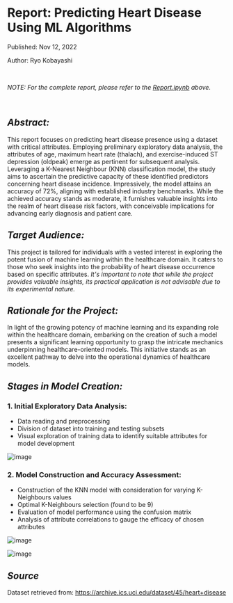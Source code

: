 # Report: Predicting Heart Disease Using ML Algorithms

Published: Nov 12, 2022

Author: Ryo Kobayashi

<br/>

*NOTE: For the complete report, please refer to the [Report.ipynb](https://github.com/Ryo-Kobayashi-95/Predictive-Heart-Disease-Model/blob/main/Report.ipynb) above.*

<br/>

## *Abstract:*
This report focuses on predicting heart disease presence using a dataset with critical attributes. Employing preliminary exploratory data analysis, the attributes of age, maximum heart rate (thalach), and exercise-induced ST depression (oldpeak) emerge as pertinent for subsequent analysis. Leveraging a K-Nearest Neighbour (KNN) classification model, the study aims to ascertain the predictive capacity of these identified predictors concerning heart disease incidence. Impressively, the model attains an accuracy of 72%, aligning with established industry benchmarks. While the achieved accuracy stands as moderate, it furnishes valuable insights into the realm of heart disease risk factors, with conceivable implications for advancing early diagnosis and patient care. 

## *Target Audience:*
This project is tailored for individuals with a vested interest in exploring the potent fusion of machine learning within the healthcare domain. It caters to those who seek insights into the probability of heart disease occurrence based on specific attributes. *It's important to note that while the project provides valuable insights, its practical application is not advisable due to its experimental nature.*

## *Rationale for the Project:*
In light of the growing potency of machine learning and its expanding role within the healthcare domain, embarking on the creation of such a model presents a significant learning opportunity to grasp the intricate mechanics underpinning healthcare-oriented models. This initiative stands as an excellent pathway to delve into the operational dynamics of healthcare models.


## *Stages in Model Creation:*

### 1. Initial Exploratory Data Analysis:
   - Data reading and preprocessing
   - Division of dataset into training and testing subsets
   - Visual exploration of training data to identify suitable attributes for model development

![image](https://github.com/Ryo-Kobayashi-95/Report-on-predictive-heart-disease-model/assets/115038173/e9a99999-3e32-4ccc-8ce8-8dff05e41728)

### 2. Model Construction and Accuracy Assessment:
   - Construction of the KNN model with consideration for varying K-Neighbours values
   - Optimal K-Neighbours selection (found to be 9)
   - Evaluation of model performance using the confusion matrix
   - Analysis of attribute correlations to gauge the efficacy of chosen attributes

![image](https://github.com/Ryo-Kobayashi-95/Report-on-predictive-heart-disease-model/assets/115038173/2865b565-14fa-4d3b-84b9-0366c0936391)

![image](https://github.com/Ryo-Kobayashi-95/Report-on-predictive-heart-disease-model/assets/115038173/109ce6f6-8e0f-4c01-a27d-5b9d79136a2a)

## *Source*
Dataset retrieved from: https://archive.ics.uci.edu/dataset/45/heart+disease




